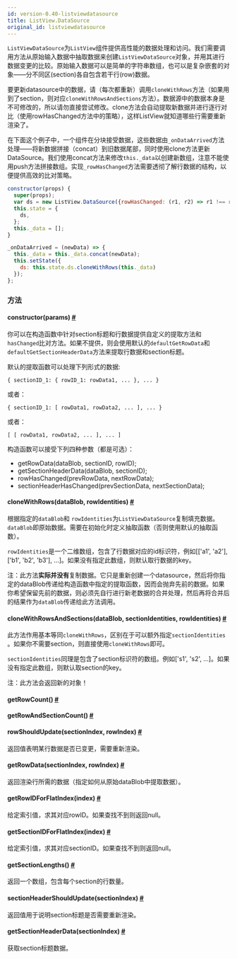 ```yaml
---
id: version-0.40-listviewdatasource
title: ListView.DataSource
original_id: listviewdatasource
---
```


`ListViewDataSource`为`ListView`组件提供高性能的数据处理和访问。我们需要调用方法从原始输入数据中抽取数据来创建`ListViewDataSource`对象，并用其进行数据变更的比较。原始输入数据可以是简单的字符串数组，也可以是复杂嵌套的对象——分不同区(section)各自包含若干行(row)数据。

要更新datasource中的数据，请（每次都重新）调用`cloneWithRows`方法（如果用到了section，则对应`cloneWithRowsAndSections`方法）。数据源中的数据本身是不可修改的，所以请勿直接尝试修改。clone方法会自动提取新数据并进行逐行对比（使用rowHasChanged方法中的策略），这样ListView就知道哪些行需要重新渲染了。

在下面这个例子中，一个组件在分块接受数据，这些数据由`_onDataArrived`方法处理——将新数据拼接（concat）到旧数据尾部，同时使用clone方法更新DataSource。我们使用concat方法来修改`this._data`以创建新数组，注意不能使用push方法拼接数组。实现`_rowHasChanged`方法需要透彻了解行数据的结构，以便提供高效的比对策略。

```javascript
constructor(props) {
  super(props);
  var ds = new ListView.DataSource({rowHasChanged: (r1, r2) => r1 !== r2});
  this.state = {
    ds,
  };
  this._data = []; 
}

_onDataArrived = (newData) => {
  this._data = this._data.concat(newData);
  this.setState({
    ds: this.state.ds.cloneWithRows(this._data)
  });
};
```


### 方法
<div class="props">
    <div class="prop"><h4 class="propTitle"><a class="anchor" name="constructor"></a>constructor<span class="propType">(params)</span>
        <a class="hash-link" href="#constructor">#</a></h4>
        <div><p>你可以在构造函数中针对section标题和行数据提供自定义的提取方法和<code>hasChanged</code>比对方法。如果不提供，则会使用默认的<code>defaultGetRowData</code>和<code>defaultGetSectionHeaderData</code>方法来提取行数据和section标题。</p>
            <p>默认的提取函数可以处理下列形式的数据:</p>
			<p><code>{ sectionID_1: { rowID_1: rowData1, ... }, ... }</code></p>
			<p>或者：</p>
			<p><code>{ sectionID_1: [ rowData1, rowData2, ... ], ... }</code></p>
			<p>或者：</p>
			<p><code>[ [ rowData1, rowData2, ... ], ... ]</code></p>
            <p>构造函数可以接受下列四种参数（都是可选）：</p>
            <ul>
                <li>getRowData(dataBlob, sectionID, rowID);</li>
                <li>getSectionHeaderData(dataBlob, sectionID);</li>
                <li>rowHasChanged(prevRowData, nextRowData);</li>
                <li>sectionHeaderHasChanged(prevSectionData, nextSectionData);</li>
            </ul>
        </div>
    </div>
    <div class="prop"><h4 class="propTitle"><a class="anchor" name="clonewithrows"></a>cloneWithRows<span
            class="propType">(dataBlob, rowIdentities)</span> <a class="hash-link"
                                                                 href="#clonewithrows">#</a>
    </h4>
        <div><p>根据指定的<code>dataBlob</code>和
            <code>rowIdentities</code>为<code>ListViewDataSource</code>复制填充数据。<code>dataBlob</code>即原始数据。需要在初始化时定义抽取函数（否则使用默认的抽取函数）。</p>
            <p><code>rowIdentities</code>是一个二维数组，包含了行数据对应的id标识符，例如[['a1', 'a2'], ['b1', 'b2', 'b3'], ...]。如果没有指定此数组，则默认取行数据的key。</p>
            <p>注：此方法<strong>实际并没有</strong>复制数据。它只是重新创建一个datasource，然后将你指定的dataBlob传递给构造函数中指定的提取函数，因而会抛弃先前的数据。如果你希望保留先前的数据，则必须先自行进行新老数据的合并处理，然后再将合并后的结果作为<code>dataBlob</code>传递给此方法调用。</p></div>
    </div>
    <div class="prop"><h4 class="propTitle"><a class="anchor" name="clonewithrowsandsections"></a>cloneWithRowsAndSections<span
            class="propType">(dataBlob, sectionIdentities, rowIdentities)</span> <a class="hash-link"
                                                                                    href="#clonewithrowsandsections">#</a>
    </h4>
        <div><p>此方法作用基本等同<code>cloneWithRows</code>，区别在于可以额外指定<code>sectionIdentities</code> 。如果你不需要section，则直接使用<code>cloneWithRows</code>即可。</p>
            <p><code>sectionIdentities</code>同理是包含了section标识符的数组。例如['s1', 's2', ...]。如果没有指定此数组，则默认取section的key。</p>
            <p>注：此方法会返回新的对象！</p></div>
    </div>
    <div class="prop"><h4 class="propTitle"><a class="anchor" name="getrowcount"></a>getRowCount<span class="propType">()</span>
        <a class="hash-link" href="#getrowcount">#</a></h4></div>
    <div class="prop"><h4 class="propTitle"><a class="anchor"
                                               name="getrowandsectioncount"></a>getRowAndSectionCount<span
            class="propType">()</span> <a class="hash-link"
                                          href="#getrowandsectioncount">#</a></h4></div>
    <div class="prop"><h4 class="propTitle"><a class="anchor" name="rowshouldupdate"></a>rowShouldUpdate<span
            class="propType">(sectionIndex, rowIndex)</span> <a class="hash-link"
                                                                href="#rowshouldupdate">#</a>
    </h4>
        <div><p>返回值表明某行数据是否已变更，需要重新渲染。</p></div>
    </div>
    <div class="prop"><h4 class="propTitle"><a class="anchor" name="getrowdata"></a>getRowData<span class="propType">(sectionIndex, rowIndex)</span>
        <a class="hash-link" href="#getrowdata">#</a></h4>
        <div><p>返回渲染行所需的数据（指定如何从原始dataBlob中提取数据）。</p></div>
    </div>
    <div class="prop"><h4 class="propTitle"><a class="anchor" name="getrowidforflatindex"></a>getRowIDForFlatIndex<span
            class="propType">(index)</span> <a class="hash-link"
                                               href="#getrowidforflatindex">#</a></h4>
        <div><p>给定索引值，求其对应rowID。如果查找不到则返回null。</p></div>
    </div>
    <div class="prop"><h4 class="propTitle"><a class="anchor" name="getsectionidforflatindex"></a>getSectionIDForFlatIndex<span
            class="propType">(index)</span> <a class="hash-link"
                                               href="#getsectionidforflatindex">#</a></h4>
        <div><p>给定索引值，求其对应sectionID。如果查找不到则返回null。</div>
    </div>
    <div class="prop"><h4 class="propTitle"><a class="anchor" name="getsectionlengths"></a>getSectionLengths<span
            class="propType">()</span> <a class="hash-link" href="#getsectionlengths">#</a>
    </h4>
        <div><p>返回一个数组，包含每个section的行数量。</p></div>
    </div>
    <div class="prop"><h4 class="propTitle"><a class="anchor" name="sectionheadershouldupdate"></a>sectionHeaderShouldUpdate<span
            class="propType">(sectionIndex)</span> <a class="hash-link"
                                                      href="#sectionheadershouldupdate">#</a>
    </h4>
        <div><p>返回值用于说明section标题是否需要重新渲染。</p></div>
    </div>
    <div class="prop"><h4 class="propTitle"><a class="anchor" name="getsectionheaderdata"></a>getSectionHeaderData<span
            class="propType">(sectionIndex)</span> <a class="hash-link"
                                                      href="#getsectionheaderdata">#</a>
    </h4>
        <div><p>获取section标题数据。</p></div>
    </div>
</div>
